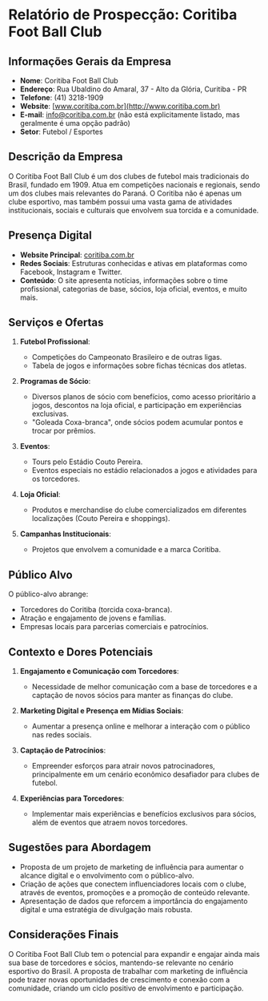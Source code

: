 # Relatório de Prospecção: Coritiba Foot Ball Club

## Informações Gerais da Empresa
- **Nome**: Coritiba Foot Ball Club
- **Endereço**: Rua Ubaldino do Amaral, 37 - Alto da Glória, Curitiba - PR
- **Telefone**: (41) 3218-1909
- **Website**: [www.coritiba.com.br](http://www.coritiba.com.br)
- **E-mail**: info@coritiba.com.br (não está explicitamente listado, mas geralmente é uma opção padrão)
- **Setor**: Futebol / Esportes

## Descrição da Empresa
O Coritiba Foot Ball Club é um dos clubes de futebol mais tradicionais do Brasil, fundado em 1909. Atua em competições nacionais e regionais, sendo um dos clubes mais relevantes do Paraná. O Coritiba não é apenas um clube esportivo, mas também possui uma vasta gama de atividades institucionais, sociais e culturais que envolvem sua torcida e a comunidade.

## Presença Digital
- **Website Principal**: [coritiba.com.br](https://www.coritiba.com.br)
- **Redes Sociais**: Estruturas conhecidas e ativas em plataformas como Facebook, Instagram e Twitter.
- **Conteúdo**: O site apresenta notícias, informações sobre o time profissional, categorias de base, sócios, loja oficial, eventos, e muito mais.

## Serviços e Ofertas
1. **Futebol Profissional**:
   - Competições do Campeonato Brasileiro e de outras ligas.
   - Tabela de jogos e informações sobre fichas técnicas dos atletas.
  
2. **Programas de Sócio**:
   - Diversos planos de sócio com benefícios, como acesso prioritário a jogos, descontos na loja oficial, e participação em experiências exclusivas.
   - "Goleada Coxa-branca", onde sócios podem acumular pontos e trocar por prêmios.

3. **Eventos**:
   - Tours pelo Estádio Couto Pereira.
   - Eventos especiais no estádio relacionados a jogos e atividades para os torcedores.

4. **Loja Oficial**:
   - Produtos e merchandise do clube comercializados em diferentes localizações (Couto Pereira e shoppings).

5. **Campanhas Institucionais**:
   - Projetos que envolvem a comunidade e a marca Coritiba.

## Público Alvo
O público-alvo abrange:
- Torcedores do Coritiba (torcida coxa-branca).
- Atração e engajamento de jovens e famílias.
- Empresas locais para parcerias comerciais e patrocínios.

## Contexto e Dores Potenciais
1. **Engajamento e Comunicação com Torcedores**:
   - Necessidade de melhor comunicação com a base de torcedores e a captação de novos sócios para manter as finanças do clube.

2. **Marketing Digital e Presença em Mídias Sociais**:
   - Aumentar a presença online e melhorar a interação com o público nas redes sociais.

3. **Captação de Patrocínios**:
   - Empreender esforços para atrair novos patrocinadores, principalmente em um cenário econômico desafiador para clubes de futebol.

4. **Experiências para Torcedores**:
   - Implementar mais experiências e benefícios exclusivos para sócios, além de eventos que atraem novos torcedores.

## Sugestões para Abordagem
- Proposta de um projeto de marketing de influência para aumentar o alcance digital e o envolvimento com o público-alvo.
- Criação de ações que conectem influenciadores locais com o clube, através de eventos, promoções e a promoção de conteúdo relevante.
- Apresentação de dados que reforcem a importância do engajamento digital e uma estratégia de divulgação mais robusta.

## Considerações Finais
O Coritiba Foot Ball Club tem o potencial para expandir e engajar ainda mais sua base de torcedores e sócios, mantendo-se relevante no cenário esportivo do Brasil. A proposta de trabalhar com marketing de influência pode trazer novas oportunidades de crescimento e conexão com a comunidade, criando um ciclo positivo de envolvimento e participação.